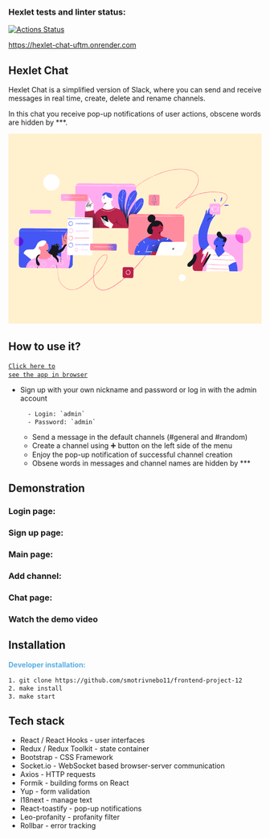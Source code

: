 ### Hexlet tests and linter status:
[![Actions Status](https://github.com/smotrivnebo11/frontend-project-12/workflows/hexlet-check/badge.svg)](https://github.com/smotrivnebo11/frontend-project-12/actions)

https://hexlet-chat-uftm.onrender.com

## Hexlet Chat

Hexlet Chat is a simplified version of Slack, where you can send and receive messages in real time, create, delete and rename channels.

In this chat you receive pop-up notifications of user actions, obscene words are hidden by ***. 

![Chat-img](frontend/src/assets/readmepic.png)

## How to use it?

<code>[Click here to see the app in browser](https://hexlet-chat-uftm.onrender.com)</code> 
- Sign up with your own nickname and password or log in with the admin account

        - Login: `admin`
        - Password: `admin`


  - Send a message in the default channels (#general and #random)
  - Create a channel using ➕ button on the left side of the menu
  - Enjoy the pop-up notification of successful channel creation
  - Obsene words in messages and channel names are hidden by ***

## Demonstration

 ### Login page:
 ### Sign up page:
 ### Main page:
 ### Add channel:
 ### Chat page:

 ### Watch the demo video

## Installation

 <span style="color:#59afe1"> **Developer installation:**</span>
 ```
 1. git clone https://github.com/smotrivnebo11/frontend-project-12
 2. make install
 3. make start
 ```

## Tech stack

- React / React Hooks - user interfaces
- Redux / Redux Toolkit - state container
- Bootstrap - CSS Framework
- Socket.io - WebSocket based browser-server communication
- Axios - HTTP requests
- Formik - building forms on React
- Yup - form validation
- I18next - manage text
- React-toastify - pop-up notifications
- Leo-profanity - profanity filter
- Rollbar - error tracking